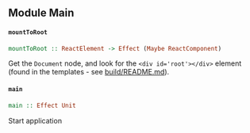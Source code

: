 ## Module Main

#### `mountToRoot`

``` purescript
mountToRoot :: ReactElement -> Effect (Maybe ReactComponent)
```

Get the `Document` node, and look for the `<div id='root'></div>` element
(found in the templates - see [build/README.md](../../build/README.md)).

#### `main`

``` purescript
main :: Effect Unit
```

Start application


